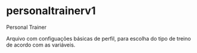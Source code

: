 # personaltrainerv1
Personal Trainer

Arquivo com configuações básicas de perfil, para escolha do tipo de treino de acordo com as variáveis.
